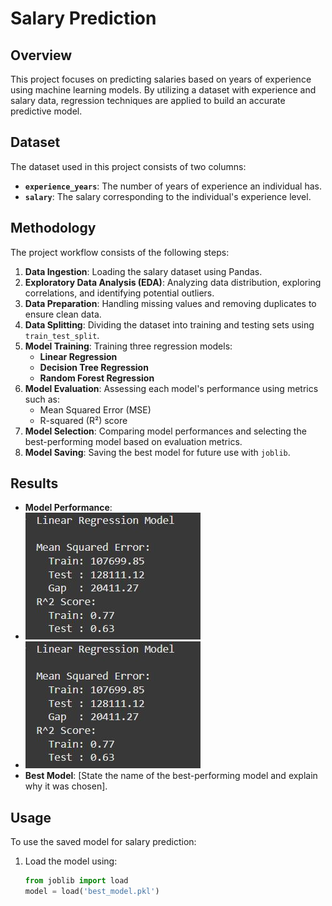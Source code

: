 # Salary Prediction

## Overview

This project focuses on predicting salaries based on years of experience using machine learning models. By utilizing a dataset with experience and salary data, regression techniques are applied to build an accurate predictive model.

## Dataset

The dataset used in this project consists of two columns:

- **`experience_years`**: The number of years of experience an individual has.
- **`salary`**: The salary corresponding to the individual's experience level.

## Methodology

The project workflow consists of the following steps:

1. **Data Ingestion**: Loading the salary dataset using Pandas.
2. **Exploratory Data Analysis (EDA)**: Analyzing data distribution, exploring correlations, and identifying potential outliers.
3. **Data Preparation**: Handling missing values and removing duplicates to ensure clean data.
4. **Data Splitting**: Dividing the dataset into training and testing sets using `train_test_split`.
5. **Model Training**: Training three regression models:
   - **Linear Regression**
   - **Decision Tree Regression**
   - **Random Forest Regression**
6. **Model Evaluation**: Assessing each model's performance using metrics such as:
   - Mean Squared Error (MSE)
   - R-squared (R²) score
7. **Model Selection**: Comparing model performances and selecting the best-performing model based on evaluation metrics.
8. **Model Saving**: Saving the best model for future use with `joblib`.

## Results

- **Model Performance**:
- ![image alt](https://github.com/shamhasan/Salary-prediction-with-Regression/blob/33a02247223880f91cb8ab12ae5911a39122ecc2/Linear%20REgression.JPG)
- ![image alt](https://github.com/shamhasan/Salary-prediction-with-Regression/blob/33a02247223880f91cb8ab12ae5911a39122ecc2/Linear%20REgression.JPG)
- **Best Model**: [State the name of the best-performing model and explain why it was chosen].

## Usage

To use the saved model for salary prediction:

1. Load the model using:
   ```python
   from joblib import load
   model = load('best_model.pkl')
